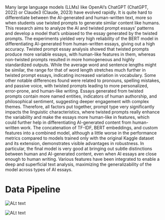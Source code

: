 Many large language models (LLMs) like OpenAI’s ChatGPT (ChatGPT, 2022) or Claude3 (Claude, 2023) have evolved rapidly. It is quite hard to differentiate between the AI-generated and human-written text, more so when students use twisted prompts to generate similar content like humans. This research aims to analyze the AI and twisted prompt essays’ patterns and develop a model that’s unbiased to the essay generated by the twisted prompts. The experiments yielded very high reliability of the BERT model in differentiating AI-generated from human-written essays, giving out a high accuracy. Twisted prompt essay analysis showed that twisted prompts produce more variable essays, with human-like features in them, whereas non-twisted prompts resulted in more homogeneous and highly standardized outputs. While the average word and sentence lengths might be similar, the range for that of word length stretches much further in twisted prompt essays, indicating increased variation in vocabulary. Some other notable differences found were related to pronouns, spelling mistakes, and passive voice, with twisted prompts leading to more personalized, error-prone, and human-like writing. Essays generated from twisted prompts contain more named entities, indicators of human authorship, and philosophical sentiment, suggesting deeper engagement with complex themes. Therefore, all factors put together, prompt type very significantly impacts the linguistic characteristics, where twisted prompts really enhance the variability and make the essays more human-like in features, which could further help in differentiating AI-generated content from human-written work. The concatenation of TF-IDF, BERT embeddings, and custom features into a combined model, although a little worse in the performance metrics compared to models trained only with the original Kaggle dataset and its extension, demonstrates visible advantages in robustness. In particular, the final model is very good at bringing out subtle distinctions between human and AI-generated content, even when AI essays are close enough to human writing. Various features have been integrated to enable a deep and superficial text analysis, maximizing the generalizability of the model across types of AI essays. 

# Data Pipeline
![ALt text](https://github.com/Matt-Chang/LLM---Detect-AI-Generated-Text/blob/main/flow%20chart.png)

![ALt text](https://github.com/Matt-Chang/LLM---Detect-AI-Generated-Text/blob/main/Picture1.png)
